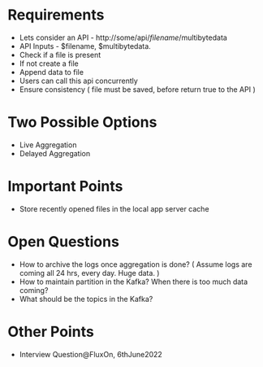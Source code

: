 # Requirements
- Lets consider an API - http://some/api/$filename/$multibytedata
- API Inputs - $filename, $multibytedata.
- Check if a file is present
- If not create a file
- Append data to file
- Users can call this api concurrently
- Ensure consistency ( file must be saved, before return true to the API )

# Two Possible Options
- Live Aggregation
- Delayed Aggregation

# Important Points
- Store recently opened files in the local app server cache
  
# Open Questions
- How to archive the logs once aggregation is done? ( Assume logs are coming all 24 hrs, every day. Huge data. )
- How to maintain partition in the Kafka? When there is too much data coming?
- What should be the topics in the Kafka?
  
# Other Points
- Interview Question@FluxOn, 6thJune2022
